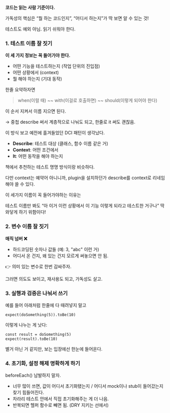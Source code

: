 **코드는 읽는 사람 기준이다.**

가독성의 핵심은 “뭘 하는 코드인지”, “어디서 하는지”가 딱 보면 알 수 있는 것!

테스트도 예외 아님. 읽기 쉬워야 한다.

### **1. 테스트 이름 잘 짓기**

**이 세 가지 정보는 꼭 들어가야 한다.**

- 어떤 기능을 테스트하는지 (작업 단위의 진입점)
- 어떤 상황에서 (context)
- 뭘 해야 하는지 (기대 동작)

한줄 요약하자면

> when(이럴 때) ~~ with(이걸로 호출하면) ~~ should(이렇게 되어야 한다)
> 

이 순서 지켜서 이름 지으면 된다.

→ 중첩 describe 써서 계층적으로 나눠도 되고, 한줄로 it 써도 괜찮음.

이 방식 보고 예전에 흘겨들었던 DCI 패턴이 생각났다.

- **Describe**: 테스트 대상 (클래스, 함수 이름 같은 거)
- **Context**: 어떤 조건에서
- **It**: 어떤 동작을 해야 하는지

책에서 추천하는 테스트 명명 방식이랑 비슷하다.

다만 context는 예약어 아니니까, plugin을 설치하던가 describe를 context로 리네임해야 쓸 수 있다.

이 세가지 이름이 꼭 들어가야하는 이유는

테스트 이름만 봐도 “아 이거 이런 상황에서 이 기능 이렇게 되라고 테스트한 거구나” 딱 와닿게 하기 위함이다!

### **2. 변수 이름 잘 짓기**

**매직 넘버 ❌**

- 하드코딩된 숫자나 값들 (예: 3, "abc" 이런 거)
- 어디서 온 건지, 왜 있는 건지 모르게 써놓으면 안 됨.

👉 의미 있는 변수로 한번 감싸주자.

그러면 의도도 보이고, 재사용도 되고, 가독성도 살고.

### **3. 실행과 검증은 나눠서 쓰기**

예를 들어 아래처럼 한줄에 다 때려넣지 말고

```
expect(doSomething(5)).toBe(10)
```

이렇게 나누는 게 낫다:

```
const result = doSomething(5)
expect(result).toBe(10)
```

별거 아닌 거 같지만, 보는 입장에선 한눈에 들어온다.

### **4. 초기화, 설정 해제 명확하게 하기**

beforeEach() 남발하지 말자.

- 너무 많이 쓰면, 값이 어디서 초기화됐는지 / 어디서 mock이나 stub이 들어갔는지 찾기 힘들어진다.
- 차라리 테스트 안에서 직접 초기화해주는 게 더 나음.
- 반복되면 헬퍼 함수로 빼면 됨. (DRY 지키는 선에서)
